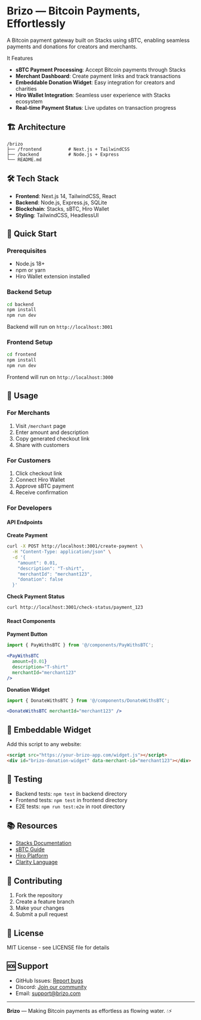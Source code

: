 # Brizo — Bitcoin Payments, Effortlessly

A Bitcoin payment gateway built on Stacks using sBTC, enabling seamless payments and donations for creators and merchants.

It Features

- **sBTC Payment Processing**: Accept Bitcoin payments through Stacks
- **Merchant Dashboard**: Create payment links and track transactions
- **Embeddable Donation Widget**: Easy integration for creators and charities
- **Hiro Wallet Integration**: Seamless user experience with Stacks ecosystem
- **Real-time Payment Status**: Live updates on transaction progress

## 🏗️ Architecture

```
/brizo
├── /frontend          # Next.js + TailwindCSS
├── /backend           # Node.js + Express
└── README.md
```

## 🛠️ Tech Stack

- **Frontend**: Next.js 14, TailwindCSS, React
- **Backend**: Node.js, Express.js, SQLite
- **Blockchain**: Stacks, sBTC, Hiro Wallet
- **Styling**: TailwindCSS, HeadlessUI

## 🚀 Quick Start

### Prerequisites

- Node.js 18+ 
- npm or yarn
- Hiro Wallet extension installed

### Backend Setup

```bash
cd backend
npm install
npm run dev
```

Backend will run on `http://localhost:3001`

### Frontend Setup

```bash
cd frontend
npm install
npm run dev
```

Frontend will run on `http://localhost:3000`

## 📱 Usage

### For Merchants

1. Visit `/merchant` page
2. Enter amount and description
3. Copy generated checkout link
4. Share with customers

### For Customers

1. Click checkout link
2. Connect Hiro Wallet
3. Approve sBTC payment
4. Receive confirmation

### For Developers

#### API Endpoints

**Create Payment**
```bash
curl -X POST http://localhost:3001/create-payment \
  -H "Content-Type: application/json" \
  -d '{
    "amount": 0.01,
    "description": "T-shirt",
    "merchantId": "merchant123",
    "donation": false
  }'
```

**Check Payment Status**
```bash
curl http://localhost:3001/check-status/payment_123
```

#### React Components

**Payment Button**
```jsx
import { PayWithsBTC } from '@/components/PayWithsBTC';

<PayWithsBTC 
  amount={0.01} 
  description="T-shirt" 
  merchantId="merchant123" 
/>
```

**Donation Widget**
```jsx
import { DonateWithsBTC } from '@/components/DonateWithsBTC';

<DonateWithsBTC merchantId="merchant123" />
```

## 🔌 Embeddable Widget

Add this script to any website:

```html
<script src="https://your-brizo-app.com/widget.js"></script>
<div id="brizo-donation-widget" data-merchant-id="merchant123"></div>
```

## 🧪 Testing

- Backend tests: `npm test` in backend directory
- Frontend tests: `npm test` in frontend directory
- E2E tests: `npm run test:e2e` in root directory

## 📚 Resources

- [Stacks Documentation](https://docs.stacks.co/)
- [sBTC Guide](https://docs.stacks.co/guides-and-tutorials/sbtc/sbtc-builder-quickstart)
- [Hiro Platform](https://www.hiro.so/platform)
- [Clarity Language](https://docs.stacks.co/guides-and-tutorials/clarity-crash-course)

## 🤝 Contributing

1. Fork the repository
2. Create a feature branch
3. Make your changes
4. Submit a pull request

## 📄 License

MIT License - see LICENSE file for details

## 🆘 Support

- GitHub Issues: [Report bugs](https://github.com/your-username/brizo/issues)
- Discord: [Join our community](https://discord.gg/brizo)
- Email: support@brizo.com

---

**Brizo** — Making Bitcoin payments as effortless as flowing water. 💧⚡
